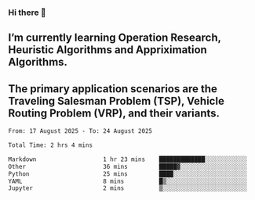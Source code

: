 ### Hi there 👋
## I’m currently learning Operation Research, Heuristic Algorithms and Appriximation Algorithms.
## The primary application scenarios are the Traveling Salesman Problem (TSP), Vehicle Routing Problem (VRP), and their variants.
<!--START_SECTION:waka-->

```txt
From: 17 August 2025 - To: 24 August 2025

Total Time: 2 hrs 4 mins

Markdown                   1 hr 23 mins    █████████████░░░░░░░░░░░░   52.18 %
Other                      36 mins         █████▓░░░░░░░░░░░░░░░░░░░   22.46 %
Python                     25 mins         ████░░░░░░░░░░░░░░░░░░░░░   16.03 %
YAML                       8 mins          █▒░░░░░░░░░░░░░░░░░░░░░░░   05.25 %
Jupyter                    2 mins          ▒░░░░░░░░░░░░░░░░░░░░░░░░   01.73 %
```

<!--END_SECTION:waka-->
<!--
**Bookervsky/Bookervsky** is a ✨ _special_ ✨ repository because its `README.md` (this file) appears on your GitHub profile.

Here are some ideas to get you started:

- 🔭 I’m currently working on ...
- 🌱 I’m currently learning ...
- 👯 I’m looking to collaborate on ...
- 🤔 I’m looking for help with ...
- 💬 Ask me about ...
- 📫 How to reach me: ...
- 😄 Pronouns: ...
- ⚡ Fun fact: ...
-->
